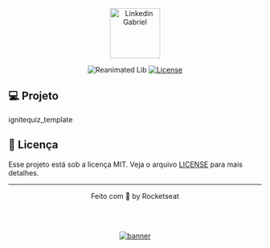 <p align="center">
  <img alt="Linkedin Gabriel" src="https://www.linkedin.com/in/gabriel--jesus/" width="100px" borderRadius="50px"/>
</p>

<p align="center">
  <img src="https://user-images.githubusercontent.com/16062886/117443145-ff868480-af37-11eb-8680-648bccf0d0ce.png" alt="Reanimated Lib" />
  <a href="LICENSE"><img  src="https://img.shields.io/static/v1?label=License&message=MIT&color=8257e5&labelColor=202024" alt="License"></a>
</p>


## 💻 Projeto

ignitequiz_template

## 📝 Licença

Esse projeto está sob a licença MIT. Veja o arquivo [LICENSE](LICENSE) para mais detalhes.

---

<p align="center">
  Feito com 💜 by Rocketseat
</p>


<!--START_SECTION:footer-->

<br />
<br />

<p align="center">
  <a href="https://discord.gg/rocketseat" target="_blank">
    <img align="center" src="https://storage.googleapis.com/golden-wind/comunidade/rodape.svg" alt="banner"/>
  </a>
</p>

<!--END_SECTION:footer-->

